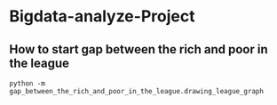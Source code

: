 # Bigdata-analyze-Project

## How to start gap between the rich and poor in the league
```
python -m gap_between_the_rich_and_poor_in_the_league.drawing_league_graph
```
